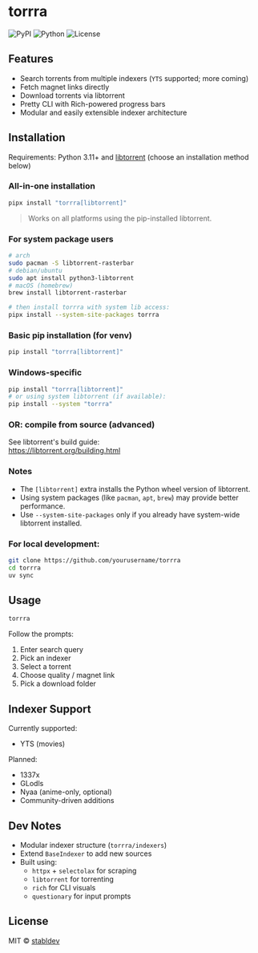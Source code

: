 # torrra

![PyPI](https://img.shields.io/pypi/v/torrra)
![Python](https://img.shields.io/pypi/pyversions/torrra)
![License](https://img.shields.io/github/license/stabldev/torrra)

## Features

- Search torrents from multiple indexers (`YTS` supported; more coming)
- Fetch magnet links directly
- Download torrents via libtorrent
- Pretty CLI with Rich-powered progress bars
- Modular and easily extensible indexer architecture

## Installation

Requirements: Python 3.11+ and [libtorrent](https://libtorrent.org/) (choose an installation method below)

### All-in-one installation

```bash
pipx install "torrra[libtorrent]"
```

> Works on all platforms using the pip-installed libtorrent.

### For system package users

```bash
# arch
sudo pacman -S libtorrent-rasterbar
# debian/ubuntu
sudo apt install python3-libtorrent
# macOS (homebrew)
brew install libtorrent-rasterbar

# then install torrra with system lib access:
pipx install --system-site-packages torrra
```

### Basic pip installation (for venv)

```bash
pip install "torrra[libtorrent]"
```

### Windows-specific

```bash
pip install "torrra[libtorrent]"
# or using system libtorrent (if available):
pip install --system "torrra"
```

### OR: compile from source (advanced)

See libtorrent's build guide:  
https://libtorrent.org/building.html

### Notes

- The `[libtorrent]` extra installs the Python wheel version of libtorrent.
- Using system packages (like `pacman`, `apt`, `brew`) may provide better performance.
- Use `--system-site-packages` only if you already have system-wide libtorrent installed.

### For local development:

```bash
git clone https://github.com/yourusername/torrra
cd torrra
uv sync
```

## Usage

```bash
torrra
```

Follow the prompts:

1. Enter search query
2. Pick an indexer
3. Select a torrent
4. Choose quality / magnet link
5. Pick a download folder
 
## Indexer Support

Currently supported:

- YTS (movies)

Planned:

- 1337x
- GLodls
- Nyaa (anime-only, optional)
- Community-driven additions

## Dev Notes

- Modular indexer structure (`torrra/indexers`)
- Extend `BaseIndexer` to add new sources
- Built using:
  - `httpx` + `selectolax` for scraping
  - `libtorrent` for torrenting
  - `rich` for CLI visuals
  - `questionary` for input prompts

## License

MIT © [stabldev](https://github.com/stabldev)
